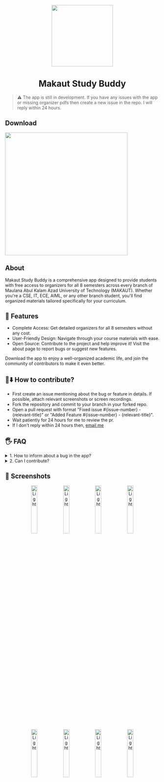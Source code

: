 <div align="center">

  <img heigh="200" width="200" src="https://github.com/user-attachments/assets/ae3a2441-b8b9-4b12-8216-45b6b5651d7e">

# Makaut Study Buddy

</div>

> ⚠️ The app is still in development. If you have any issues with the app or missing organizer pdfs then create a new issue in the repo. I will reply within 24 hours.

## Download

<a href="https://play.google.com/store/apps/details?id=com.subhajitrajak.makautstudybuddy">
<img src="https://github.com/user-attachments/assets/6c1fc95e-6beb-4892-8e87-ee32bfc213c3" width="400" /> 
</a>

## About
Makaut Study Buddy is a comprehensive app designed to provide students with free access to organizers for all 8 semesters across every branch of Maulana Abul Kalam Azad University of Technology (MAKAUT). Whether you're a CSE, IT, ECE, AIML, or any other branch student, you'll find organized materials tailored specifically for your curriculum.

## 🌃 Features
- Complete Access: Get detailed organizers for all 8 semesters without any cost.
- User-Friendly Design: Navigate through your course materials with ease.
- Open Source: Contribute to the project and help improve it! Visit the about page to report bugs or suggest new features.

Download the app to enjoy a well-organized academic life, and join the community of contributors to make it even better.

## 📜⬇️ How to contribute?

- First create an issue mentioning about the bug or feature in details. If possible, attach relevant screenshots or screen recordings.
- Fork the repository and commit to your branch in your forked repo.
- Open a pull request with format "Fixed issue #{issue-number} - {relevant-title}" or "Added Feature #{issue-number} - {relevant-title}".
- Wait patiently for 24 hours for me to review the pr.
- If I don't reply within 24 hours then, [email me](mailto:subhajitrajak.dev@gmail.com)

## 🖐️ FAQ

<details>
    <summary>1. How to inform about a bug in the app?</summary>
  
  - Create an issue in the repo and mention your bug. Don't forget to add relevant screenshots or screen recordings.
</details>
<details>
    <summary>2. Can I contribute?</summary>
  
  - Yes, you absoultely can. Check the section above on steps of how to contribute.
</details>

## 📱 Screenshots

<p align="center">
  <img alt="Light" src="https://github.com/user-attachments/assets/9d1b2a6a-8df7-4ece-9abe-dc9b618470d1" width="20%%">
  <img alt="Light" src="https://github.com/user-attachments/assets/60096a95-fce1-46de-a0ee-af311d675f1d" width="20%%">
  <img alt="Light" src="https://github.com/user-attachments/assets/f28462d9-8371-4c71-a3da-a21dafa64ea6" width="20%%">
  <img alt="Light" src="https://github.com/user-attachments/assets/5db552c3-41d5-4aaf-97c8-b5a3b3b16457" width="20%%">
</p>

<p align="center">
  <img alt="Light" src="https://github.com/user-attachments/assets/001481a4-39f7-494c-8634-b567b356f876" width="20%%">
  <img alt="Light" src="https://github.com/user-attachments/assets/9f2557de-a736-418f-8201-e12888605150" width="20%%">
  <img alt="Light" src="https://github.com/user-attachments/assets/f49fc6e2-ff60-4334-9924-4392d4a8205d" width="20%%">
  <img alt="Light" src="https://github.com/user-attachments/assets/7fe8ec31-c9aa-4655-8d15-0dbfeb3ee59c" width="20%%">
</p>
